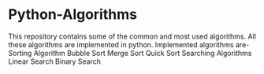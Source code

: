 # Python-Algorithms
This repository contains some of the common and most used algorithms. All these algorithms are implemented in python.
Implemented algorithms are-
  Sorting Algorithm
      Bubble Sort
      Merge Sort
      Quick Sort
  Searching Algorithms
      Linear Search
      Binary Search
  
